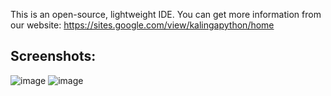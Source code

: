 This is an open-source, lightweight IDE. You can get more information from our website: https://sites.google.com/view/kalingapython/home

Screenshots:
---------------------------------------------------------------------------------------------
![image](https://github.com/user-attachments/assets/ecfa313b-07c3-4f09-bc9d-2c0282a6b8bd)
![image](https://github.com/user-attachments/assets/f953f0ec-adae-4758-a389-23216011ebfd)
